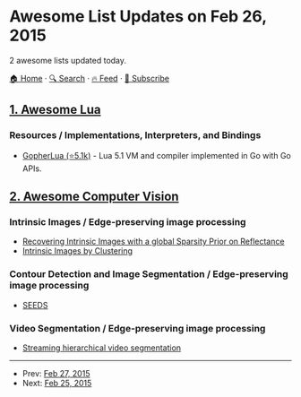 # Awesome List Updates on Feb 26, 2015

2 awesome lists updated today.

[🏠 Home](/README.md) · [🔍 Search](https://test.trackawesomelist.com/search/) · [🔥 Feed](https://test.trackawesomelist.com/feed.xml) · [📮 Subscribe](https://trackawesomelist.us17.list-manage.com/subscribe?u=d2f0117aa829c83a63ec63c2f&id=36a103854c)



## [1. Awesome Lua](/content/LewisJEllis/awesome-lua/README.md)

### Resources / Implementations, Interpreters, and Bindings

*   [GopherLua (⭐5.1k)](https://github.com/yuin/gopher-lua) - Lua 5.1 VM and compiler implemented in Go with Go APIs.

## [2. Awesome Computer Vision](/content/jbhuang0604/awesome-computer-vision/README.md)

### Intrinsic Images / Edge-preserving image processing

*   [Recovering Intrinsic Images with a global Sparsity Prior on Reflectance](http://people.tuebingen.mpg.de/mkiefel/projects/intrinsic/)
*   [Intrinsic Images by Clustering](http://giga.cps.unizar.es/\~elenag/projects/EGSR2012_intrinsic/)

### Contour Detection and Image Segmentation / Edge-preserving image processing

*   [SEEDS](http://www.mvdblive.org/seeds/)

### Video Segmentation / Edge-preserving image processing

*   [Streaming hierarchical video segmentation](http://www.cse.buffalo.edu/\~jcorso/r/supervoxels/)

---

- Prev: [Feb 27, 2015](/content/2015/02/27/README.md)
- Next: [Feb 25, 2015](/content/2015/02/25/README.md)